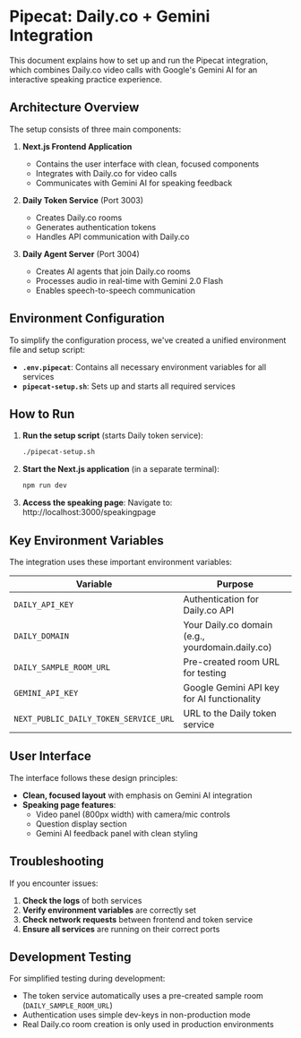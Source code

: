 # Pipecat: Daily.co + Gemini Integration

This document explains how to set up and run the Pipecat integration, which combines Daily.co video calls with Google's Gemini AI for an interactive speaking practice experience.

## Architecture Overview

The setup consists of three main components:

1. **Next.js Frontend Application**
   - Contains the user interface with clean, focused components
   - Integrates with Daily.co for video calls
   - Communicates with Gemini AI for speaking feedback

2. **Daily Token Service** (Port 3003)
   - Creates Daily.co rooms
   - Generates authentication tokens
   - Handles API communication with Daily.co

3. **Daily Agent Server** (Port 3004)
   - Creates AI agents that join Daily.co rooms
   - Processes audio in real-time with Gemini 2.0 Flash
   - Enables speech-to-speech communication

## Environment Configuration

To simplify the configuration process, we've created a unified environment file and setup script:

- **`.env.pipecat`**: Contains all necessary environment variables for all services
- **`pipecat-setup.sh`**: Sets up and starts all required services

## How to Run

1. **Run the setup script** (starts Daily token service):
   ```bash
   ./pipecat-setup.sh
   ```

2. **Start the Next.js application** (in a separate terminal):
   ```bash
   npm run dev
   ```

3. **Access the speaking page**:
   Navigate to: http://localhost:3000/speakingpage

## Key Environment Variables

The integration uses these important environment variables:

| Variable | Purpose |
|----------|---------|
| `DAILY_API_KEY` | Authentication for Daily.co API |
| `DAILY_DOMAIN` | Your Daily.co domain (e.g., yourdomain.daily.co) |
| `DAILY_SAMPLE_ROOM_URL` | Pre-created room URL for testing |
| `GEMINI_API_KEY` | Google Gemini API key for AI functionality |
| `NEXT_PUBLIC_DAILY_TOKEN_SERVICE_URL` | URL to the Daily token service |

## User Interface

The interface follows these design principles:

- **Clean, focused layout** with emphasis on Gemini AI integration
- **Speaking page features**:
  - Video panel (800px width) with camera/mic controls
  - Question display section
  - Gemini AI feedback panel with clean styling

## Troubleshooting

If you encounter issues:

1. **Check the logs** of both services
2. **Verify environment variables** are correctly set
3. **Check network requests** between frontend and token service
4. **Ensure all services** are running on their correct ports

## Development Testing

For simplified testing during development:
- The token service automatically uses a pre-created sample room (`DAILY_SAMPLE_ROOM_URL`)
- Authentication uses simple dev-keys in non-production mode
- Real Daily.co room creation is only used in production environments
